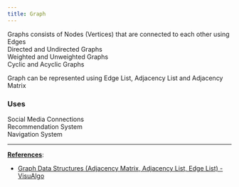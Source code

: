 ```yaml
---
title: Graph
---
```


Graphs consists of Nodes (Vertices) that are connected to each other using Edges  
Directed and Undirected Graphs  
Weighted and Unweighted Graphs  
Cyclic and Acyclic Graphs

Graph can be represented using Edge List, Adjacency List and Adjacency Matrix

### Uses

Social Media Connections  
Recommendation System  
Navigation System

---

**<u>References</u>**:

* [Graph Data Structures (Adjacency Matrix, Adjacency List, Edge List) - VisuAlgo](https://visualgo.net/en/graphds)